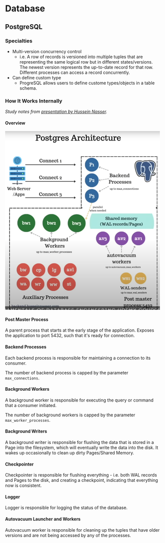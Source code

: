 # Database

## PostgreSQL

### Specialties

* Multi-version concurrency control
    * i.e. A row of records is versioned into multiple tuples that are representing the same logical row but in different states/versions. The newest version represents the up-to-date record for that row. Different processes can access a record concurrently.
* Can define custom type
    * ProgreSQL allows users to define custome types/objects in a table schema.

### How It Works Internally

_Study notes from [presentation by Hussein Nasser](https://youtu.be/Q56kljmIN14?si=zSISqnNQNV-7KUJe)._

#### Overview

![postgres-architecture](./images/postgres-architecture.png)

#### Post Master Process

A parent process that starts at the early stage of the application. Exposes the application to port 5432, such that it's ready for connection.

#### Backend Processes

Each backend process is responsible for maintaining a connection to its consumer.

The number of backend process is capped by the parameter `max_connections`.

#### Background Workers

A background worker is responsible for executing the query or command that a consumer initiated.

The number of background workers is capped by the parameter `max_worker_processes`.

#### Background Writers

A background writer is responsible for flushing the data that is stored in a Page into the filesystem, which will eventually write the data into the disk. It wakes up occasionally to clean up dirty Pages/Shared Memory.

#### Checkpointer

Checkpointer is responsible for flushing everything - i.e. both WAL records and Pages to the disk, and creating a checkpoint, indicating that everything now is consistent.

#### Logger

Logger is responsible for logging the status of the database.

#### Autovacuum Launcher and Workers

Autovacuum worker is responsible for cleaning up the tuples that have older versions and are not being accessed by any of the processes.

